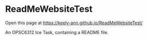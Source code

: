 # ReadMeWebsiteTest

Open this page at https://keely-ann.github.io/ReadMeWebsiteTest/

An OPSC6312 Ice Task, containing a README file.

